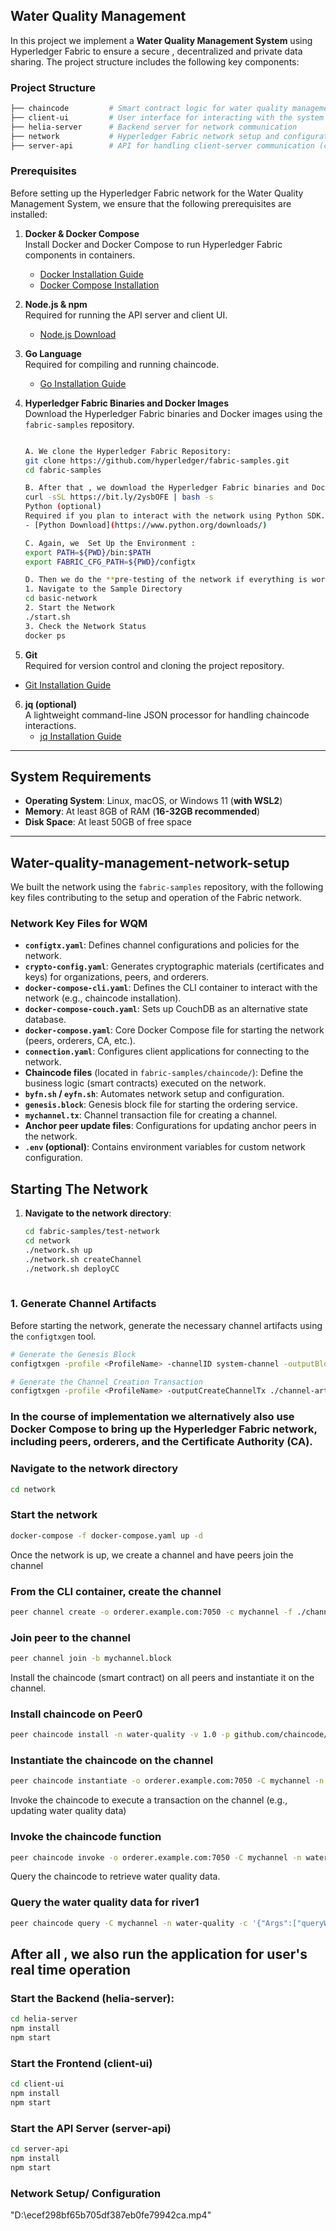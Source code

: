 ## Water Quality Management 

In this project we implement a **Water Quality Management System** using Hyperledger Fabric to ensure a secure , decentralized and private data sharing. The project structure includes the following key components:

### Project Structure

```bash
├── chaincode         # Smart contract logic for water quality management
├── client-ui         # User interface for interacting with the system
├── helia-server      # Backend server for network communication
├── network           # Hyperledger Fabric network setup and configuration (configure Nodes)
├── server-api        # API for handling client-server communication (contains Fabric SDK)
```

### Prerequisites

Before setting up the Hyperledger Fabric network for the Water Quality Management System, we ensure that the following prerequisites are installed:

1. **Docker & Docker Compose**  
   Install Docker and Docker Compose to run Hyperledger Fabric components in containers.
   - [Docker Installation Guide](https://docs.docker.com/get-docker/)
   - [Docker Compose Installation](https://docs.docker.com/compose/install/)

2. **Node.js & npm**  
   Required for running the API server and client UI.
   - [Node.js Download](https://nodejs.org/en/download/)

3. **Go Language**  
   Required for compiling and running chaincode.
   - [Go Installation Guide](https://golang.org/doc/install)

4. **Hyperledger Fabric Binaries and Docker Images**  
   Download the Hyperledger Fabric binaries and Docker images using the `fabric-samples` repository.
   ```bash

   A. We clone the Hyperledger Fabric Repository:
   git clone https://github.com/hyperledger/fabric-samples.git
   cd fabric-samples

   B. After that , we download the Hyperledger Fabric binaries and Docker images
   curl -sSL https://bit.ly/2ysbOFE | bash -s
   Python (optional) 
   Required if you plan to interact with the network using Python SDK.
   - [Python Download](https://www.python.org/downloads/)

   C. Again, we  Set Up the Environment :
   export PATH=${PWD}/bin:$PATH
   export FABRIC_CFG_PATH=${PWD}/configtx

   D. Then we do the **pre-testing of the network if everything is working fine**
   1. Navigate to the Sample Directory
   cd basic-network
   2. Start the Network
   ./start.sh
   3. Check the Network Status
   docker ps
    ```

 5. **Git**  
   Required for version control and cloning the project repository.
   - [Git Installation Guide](https://git-scm.com/book/en/v2/Getting-Started-Installing-Git)

6. **jq (optional)**  
   A lightweight command-line JSON processor for handling chaincode interactions.
   - [jq Installation Guide](https://stedolan.github.io/jq/download/)

---
## System Requirements

- **Operating System**: Linux, macOS, or Windows 11 (**with WSL2**)
- **Memory**: At least 8GB of RAM (**16-32GB recommended**)
- **Disk Space**: At least 50GB of free space

---
## Water-quality-management-network-setup

  We built the network using the `fabric-samples` repository, with the following key files contributing to the setup and operation of the Fabric network.

### Network Key Files for WQM

- **`configtx.yaml`**: Defines channel configurations and policies for the network.
- **`crypto-config.yaml`**: Generates cryptographic materials (certificates and keys) for organizations, peers, and orderers.
- **`docker-compose-cli.yaml`**: Defines the CLI container to interact with the network (e.g., chaincode installation).
- **`docker-compose-couch.yaml`**: Sets up CouchDB as an alternative state database.
- **`docker-compose.yaml`**: Core Docker Compose file for starting the network (peers, orderers, CA, etc.).
- **`connection.yaml`**: Configures client applications for connecting to the network.
- **Chaincode files** (located in `fabric-samples/chaincode/`): Define the business logic (smart contracts) executed on the network.
- **`byfn.sh` / `eyfn.sh`**: Automates network setup and configuration.
- **`genesis.block`**: Genesis block file for starting the ordering service.
- **`mychannel.tx`**: Channel transaction file for creating a channel.
- **Anchor peer update files**: Configurations for updating anchor peers in the network.
- **`.env` (optional)**: Contains environment variables for custom network configuration.

## Starting The Network

1. **Navigate to the network directory**:
   ```bash
   cd fabric-samples/test-network
   cd network
   ./network.sh up
   ./network.sh createChannel
   ./network.sh deployCC
 
### 1. Generate Channel Artifacts
Before starting the network, generate the necessary channel artifacts using the `configtxgen` tool.

```bash
# Generate the Genesis Block
configtxgen -profile <ProfileName> -channelID system-channel -outputBlock ./channel-artifacts/genesis.block

# Generate the Channel Creation Transaction
configtxgen -profile <ProfileName> -outputCreateChannelTx ./channel-artifacts/mychannel.tx -channelID mychannel
```
### In the course of implementation we alternatively also use Docker Compose to bring up the Hyperledger Fabric network, including peers, orderers, and the Certificate Authority (CA).
 ### Navigate to the network directory

```bash
cd network
```

### Start the network

```bash
docker-compose -f docker-compose.yaml up -d
```
Once the network is up, we create a channel and have peers join the channel
### From the CLI container, create the channel

```bash
peer channel create -o orderer.example.com:7050 -c mychannel -f ./channel-artifacts/mychannel.tx
```
### Join peer to the channel

```bash
peer channel join -b mychannel.block
```
Install the chaincode (smart contract) on all peers and instantiate it on the channel.
### Install chaincode on Peer0

```bash
peer chaincode install -n water-quality -v 1.0 -p github.com/chaincode/water_quality
```
### Instantiate the chaincode on the channel

```bash
peer chaincode instantiate -o orderer.example.com:7050 -C mychannel -n water-quality -v 1.0 -c '{"Args":["init"]}'
```
Invoke the chaincode to execute a transaction on the channel (e.g., updating water quality data)
### Invoke the chaincode function

```bash
peer chaincode invoke -o orderer.example.com:7050 -C mychannel -n water-quality -c '{"Args":["updateWaterQuality","river1","75"]}'
```
Query the chaincode to retrieve water quality data.
### Query the water quality data for river1

```bash
peer chaincode query -C mychannel -n water-quality -c '{"Args":["queryWaterQuality","river1"]}'
```
## After all , we also run the application for user's real time operation
### Start the Backend (helia-server):
```bash
cd helia-server
npm install
npm start
```
### Start the Frontend (client-ui)
```bash
cd client-ui
npm install
npm start
```
### Start the API Server (server-api)
```bash
cd server-api
npm install
npm start
```
### Network Setup/ Configuration

"D:\ecef298bf65b705df387eb0fe79942ca.mp4"
